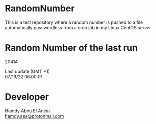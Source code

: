 # RandomNumber    
This is a test repository where a random number is pushed to a file automatically passwordless from a cron job in my Linux CentOS server    
# Random Number of the last run   
20414
      
Last update (GMT +1)    
07/19/22 06:00:01
# Developer    
Hamdy Abou El Anein   
hamdy.aea@protonmail.com

